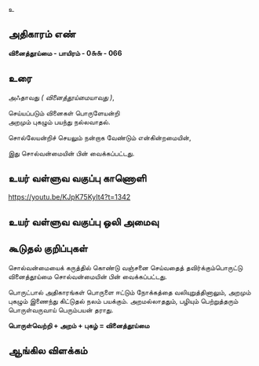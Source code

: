 உ


## அதிகாரம் எண்

**வினைத்தூய்மை - பாயிரம் - 0௬௬ - 066**  

## உரை

அஃதாவது _( வினைத்தூய்மையாவது )_,  

செய்யப்படும் வினைகள் பொருளேயன்றி  
அறமும் புகழும் பயந்து நல்லவாதல்.  

சொல்லேயன்றிச் செயலும் நன்றாக வேண்டும் என்கின்றமையின்,  

இது சொல்வன்மையின் பின் வைக்கப்பட்டது.

## உயர் வள்ளுவ வகுப்பு காணொளி

https://youtu.be/KJpK75KyIt4?t=1342  

## உயர் வள்ளுவ வகுப்பு ஒலி அமைவு 


## கூடுதல் குறிப்புகள்

சொல்வன்மையைக் கருத்தில் கொண்டு வஞ்சனை செய்வதைத் தவிர்க்கும்பொருட்டு வினைத்தூய்மை சொல்வன்மையின் பின் வைக்கப்பட்டது.  

பொருட்பால் அதிகாரங்கள் பொருளை ஈட்டும் நோக்கத்தை வலியுறுத்தினாலும், அறமும் புகழும் இணைந்து கிட்டுதல் நலம் பயக்கும். அறமல்லாததும், பழியும் பெற்றுத்தரும் பொருள்வருவாய் பெரும்பயன் தராது. 

**பொருள்வெற்றி + அறம் + புகழ் = வினைத்தூய்மை**  

## ஆங்கில விளக்கம்

